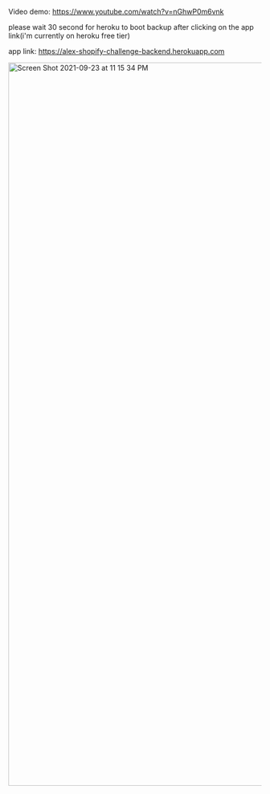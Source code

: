 Video demo: https://www.youtube.com/watch?v=nGhwP0m6vnk

please wait 30 second for heroku to boot backup after clicking on the app link(i'm currently on heroku free tier)


app link: https://alex-shopify-challenge-backend.herokuapp.com



<img width="1440" alt="Screen Shot 2021-09-23 at 11 15 34 PM" src="https://user-images.githubusercontent.com/76791231/134617343-411ea9ae-659c-44ad-a0ad-98f1a2a980c3.png">
